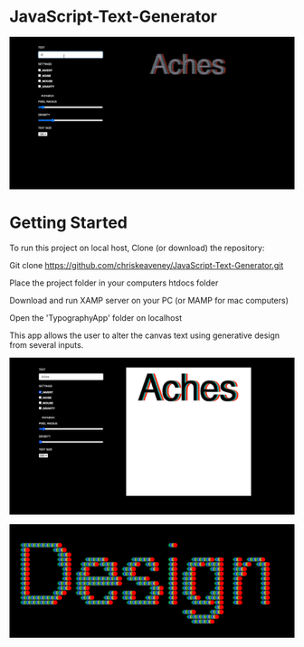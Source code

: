 # JavaScript-Text-Generator

![](TypographyApp/img/Achess.gif)

# Getting Started

To run this project on local host, Clone (or download) the repository:

Git clone https://github.com/chriskeaveney/JavaScript-Text-Generator.git

Place the project folder in your computers htdocs folder

Download and run XAMP server on your PC (or MAMP for mac computers)

Open the 'TypographyApp' folder on localhost

This app allows the user to alter the canvas text using generative design from several inputs.

![](TypographyApp/img/1.png)

![](TypographyApp/img/2.png)
